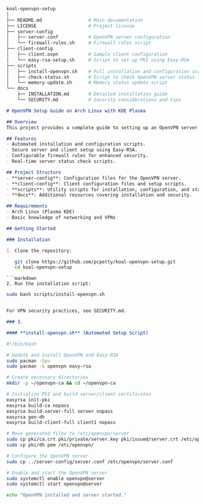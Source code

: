 ```bash
koal-openvpn-setup
│
├── README.md                 # Main documentation
├── LICENSE                   # Project license
├── server-config
│   ├── server.conf           # OpenVPN server configuration
│   └── firewall-rules.sh     # Firewall rules script
├── client-config
│   ├── client.ovpn           # Sample client configuration
│   └── easy-rsa-setup.sh     # Script to set up PKI using Easy-RSA
├── scripts
│   ├── install-openvpn.sh    # Full installation and configuration script
│   ├── check-status.sh       # Script to check OpenVPN server status
│   └── memory-update.sh      # Memory status update script
└── docs
    ├── INSTALLATION.md       # Detailed installation guide
    └── SECURITY.md           # Security considerations and tips

```

```markdown
# OpenVPN Setup Guide on Arch Linux with KDE Plasma

## Overview
This project provides a complete guide to setting up an OpenVPN server on Arch Linux. It covers installation, configuration, and firewall setup, and includes scripts to simplify the process. This setup is tailored for Arch Linux with KDE Plasma.

## Features
- Automated installation and configuration scripts.
- Secure server and client setup using Easy-RSA.
- Configurable firewall rules for enhanced security.
- Real-time server status check scripts.

## Project Structure
- **server-config**: Configuration files for the OpenVPN server.
- **client-config**: Client configuration files and setup scripts.
- **scripts**: Utility scripts for installation, configuration, and status monitoring.
- **docs**: Additional resources covering installation and security.

## Requirements
- Arch Linux (Plasma KDE)
- Basic knowledge of networking and VPNs

## Getting Started

### Installation

1. Clone the repository:
```


```bash
   git clone https://github.com/pcpetty/koal-openvpn-setup.git
   cd koal-openvpn-setup
```
```
```markdown
2. Run the installation script:
```

```bash
sudo bash scripts/install-openvpn.sh

```

```markdown

For VPN security practices, see SECURITY.md.

### 3.

#### **install-openvpn.sh** (Automated Setup Script)
```

```bash
#!/bin/bash

# Update and install OpenVPN and Easy-RSA
sudo pacman -Syu
sudo pacman -S openvpn easy-rsa

# Create necessary directories
mkdir -p ~/openvpn-ca && cd ~/openvpn-ca

# Initialize PKI and build server/client certificates
easyrsa init-pki
easyrsa build-ca nopass
easyrsa build-server-full server nopass
easyrsa gen-dh
easyrsa build-client-full client1 nopass

# Move generated files to /etc/openvpn/server
sudo cp pki/ca.crt pki/private/server.key pki/issued/server.crt /etc/openvpn/
sudo cp pki/dh.pem /etc/openvpn/

# Configure the OpenVPN server
sudo cp ../server-config/server.conf /etc/openvpn/server.conf

# Enable and start the OpenVPN server
sudo systemctl enable openvpn@server
sudo systemctl start openvpn@server

echo "OpenVPN installed and server started."
```
